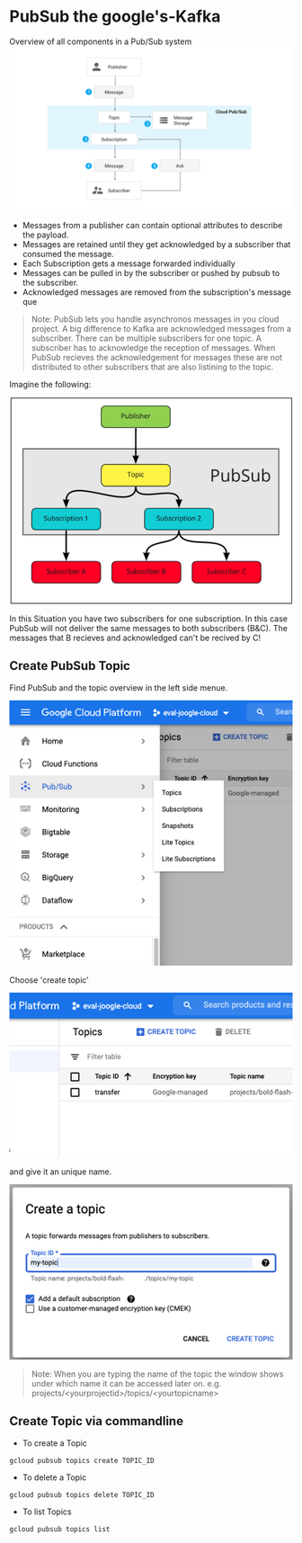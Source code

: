 # PubSub the google's-Kafka
Overview of all components in a Pub/Sub system
![PubSubFlow](pictures/pub_sub_flow.svg "Stolen from https://cloud.google.com/pubsub/docs/overview")

* Messages from a publisher can contain optional attributes to describe the payload.
* Messages are retained until they get acknowledged by a subscriber that consumed the message.
* Each Subscription gets a message forwarded individually
* Messages can be pulled in by the subscriber or pushed by pubsub to the subscriber.
* Acknowledged messages are removed from the subscription's message que

> Note: PubSub lets you handle asynchronos messages in you cloud project. A big difference to Kafka are acknowledged messages from a subscriber. There can be multiple subscribers for one topic. A subscriber has to acknowledge the reception of messages. When PubSub recieves the acknowledgement for messages these are not distributed to other subscribers that are also listining to the topic.

Imagine the following:

![Subscription with two Subscribers](pictures/pub_sub_subscription_example.png)

In this Situation you have two subscribers for one subscription. In this case  PubSub will not deliver the same messages to both subscribers (B&C). The messages that B recieves and acknowledged can't be recived by C!

## Create PubSub Topic 

Find PubSub and the topic overview in the left side menue.

![PubSubleftMenue](pictures/pubsub_left_menue.png)

Choose 'create topic'

![PressCreateTopic](pictures/create_topic.png)

and give it an unique name.

![TopicName](pictures/topic_name.png)

> Note: When you are typing the name of the topic the window shows under which name it can be accessed later on. e.g. projects/\<yourprojectid\>/topics/\<yourtopicname\>

## Create Topic via commandline

* To create a Topic
```
gcloud pubsub topics create TOPIC_ID
```

* To delete a Topic 
```
gcloud pubsub topics delete TOPIC_ID
```

* To list Topics 
```
gcloud pubsub topics list
```

